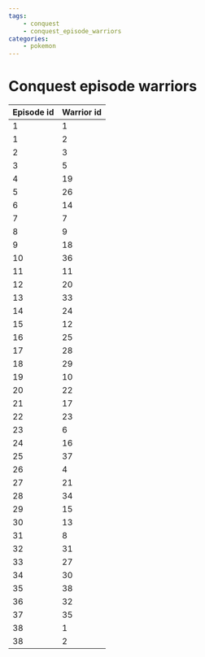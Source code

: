 ```yaml
---
tags:
    - conquest
    - conquest_episode_warriors
categories:
    - pokemon
---
```


# Conquest episode warriors

| **Episode id** | **Warrior id** |
|----------------|----------------|
| 1          | 1          |
| 1          | 2          |
| 2          | 3          |
| 3          | 5          |
| 4          | 19         |
| 5          | 26         |
| 6          | 14         |
| 7          | 7          |
| 8          | 9          |
| 9          | 18         |
| 10         | 36         |
| 11         | 11         |
| 12         | 20         |
| 13         | 33         |
| 14         | 24         |
| 15         | 12         |
| 16         | 25         |
| 17         | 28         |
| 18         | 29         |
| 19         | 10         |
| 20         | 22         |
| 21         | 17         |
| 22         | 23         |
| 23         | 6          |
| 24         | 16         |
| 25         | 37         |
| 26         | 4          |
| 27         | 21         |
| 28         | 34         |
| 29         | 15         |
| 30         | 13         |
| 31         | 8          |
| 32         | 31         |
| 33         | 27         |
| 34         | 30         |
| 35         | 38         |
| 36         | 32         |
| 37         | 35         |
| 38         | 1          |
| 38         | 2          |
